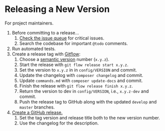 # Releasing a New Version

For project maintainers.

1. Before committing to a release...
    1. [Check the issue queue](https://github.com/acquia/orca/issues) for critical issues.
    1. Search the codebase for important `@todo` comments.
1. Run automated tests.
1. Create a release tag with [Gitflow](https://github.com/nvie/gitflow):
    1. Choose a [semantic version](https://semver.org/) number (`x.y.z`).
    1. Start the release with `git flow release start x.y.z`.
    1. Set the version to `x.y.z` in in `config/VERSION` and commit.
    1. Update the changelog with `composer changelog` and commit.
    1. Update `commands.md` with `composer update-docs` and commit.
    1. Finish the release with `git flow release finish x.y.z`.
    1. Return the version to dev in `config/VERSION`, i.e., `x.y.z-dev` and commit.
    1. Push the release tag to GitHub along with the updated `develop` and `master` branches.
1. [Create a GitHub release.](https://help.github.com/articles/creating-releases/)
    1. Set the tag version and release title both to the new version number.
    1. Use the changelog for the description.
